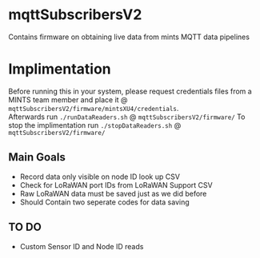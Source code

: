 # mqttSubscribersV2
Contains firmware on obtaining live data from mints MQTT data pipelines

# Implimentation
Before running this in your system, please request credentials files from a MINTS team member and place it @
`mqttSubscribersV2/firmware/mintsXU4/credentials`.  
Afterwards run `./runDataReaders.sh` @ `mqttSubscribersV2/firmware/`
To stop the implimentation run  `./stopDataReaders.sh` @ `mqttSubscribersV2/firmware/`

## Main Goals 
- Record data only visible on node ID look up CSV
- Check for LoRaWAN port IDs from LoRaWAN Support CSV
- Raw LoRaWAN data must be saved just as we did before
- Should Contain two seperate codes for data saving

 ## TO DO 
 - Custom Sensor ID and Node ID reads

